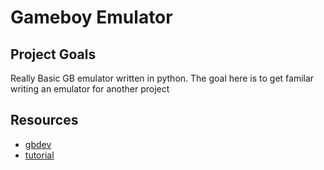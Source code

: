 # Gameboy Emulator

## Project Goals
Really Basic GB emulator written in python. The goal here is to get familar writing an emulator for another project

## Resources
* [gbdev](https://gbdev.io/)
* [tutorial](https://www.inspiredpython.com/course/game-boy-emulator/let-s-write-a-game-boy-emulator-in-python)
